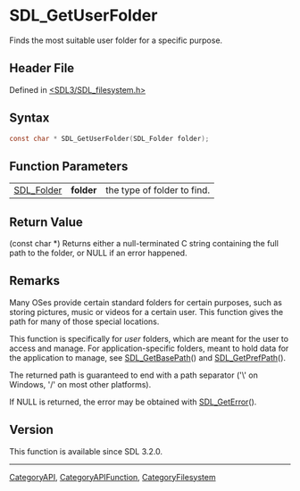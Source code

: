 # SDL_GetUserFolder

Finds the most suitable user folder for a specific purpose.

## Header File

Defined in [<SDL3/SDL_filesystem.h>](https://github.com/libsdl-org/SDL/blob/main/include/SDL3/SDL_filesystem.h)

## Syntax

```c
const char * SDL_GetUserFolder(SDL_Folder folder);
```

## Function Parameters

|                          |            |                             |
| ------------------------ | ---------- | --------------------------- |
| [SDL_Folder](SDL_Folder) | **folder** | the type of folder to find. |

## Return Value

(const char *) Returns either a null-terminated C string containing the
full path to the folder, or NULL if an error happened.

## Remarks

Many OSes provide certain standard folders for certain purposes, such as
storing pictures, music or videos for a certain user. This function gives
the path for many of those special locations.

This function is specifically for _user_ folders, which are meant for the
user to access and manage. For application-specific folders, meant to hold
data for the application to manage, see
[SDL_GetBasePath](SDL_GetBasePath)() and
[SDL_GetPrefPath](SDL_GetPrefPath)().

The returned path is guaranteed to end with a path separator ('\\' on
Windows, '/' on most other platforms).

If NULL is returned, the error may be obtained with
[SDL_GetError](SDL_GetError)().

## Version

This function is available since SDL 3.2.0.

----
[CategoryAPI](CategoryAPI), [CategoryAPIFunction](CategoryAPIFunction), [CategoryFilesystem](CategoryFilesystem)

